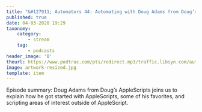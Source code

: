 ```yaml
---
title: "&#127911; Automators 44: Automating with Doug Adams from Doug’s AppleScripts"
published: true
date: 04-03-2020 19:29
taxonomy:
    category:
        - stream
    tag:
        - podcasts
header_image: '0'
theurl: https://www.podtrac.com/pts/redirect.mp3/traffic.libsyn.com/automatorsrelay/automators044.mp3
image: artwork-resized.jpg
template: item
--- 
```

Episode summary: Doug Adams from Doug’s AppleScripts joins us to explain how he got started with AppleScripts, some of his favorites, and scripting areas of interest outside of AppleScript.
